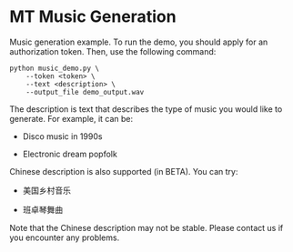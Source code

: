 # MT Music Generation

Music generation example. To run the demo, you should apply for an authorization token. Then, use the following command:


    python music_demo.py \
        --token <token> \
        --text <description> \
        --output_file demo_output.wav

The description is text that describes the type of music you would like to generate. For example, it can be:

* Disco music in 1990s

* Electronic dream popfolk

Chinese description is also supported (in BETA). You can try:

* 美国乡村音乐

* 班卓琴舞曲

Note that the Chinese description may not be stable. Please contact us if you encounter any problems.
